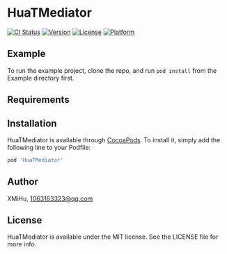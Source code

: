 # HuaTMediator

[![CI Status](http://img.shields.io/travis/XMiHu/HuaTMediator.svg?style=flat)](https://travis-ci.org/XMiHu/HuaTMediator)
[![Version](https://img.shields.io/cocoapods/v/HuaTMediator.svg?style=flat)](http://cocoapods.org/pods/HuaTMediator)
[![License](https://img.shields.io/cocoapods/l/HuaTMediator.svg?style=flat)](http://cocoapods.org/pods/HuaTMediator)
[![Platform](https://img.shields.io/cocoapods/p/HuaTMediator.svg?style=flat)](http://cocoapods.org/pods/HuaTMediator)

## Example

To run the example project, clone the repo, and run `pod install` from the Example directory first.

## Requirements

## Installation

HuaTMediator is available through [CocoaPods](http://cocoapods.org). To install
it, simply add the following line to your Podfile:

```ruby
pod 'HuaTMediator'
```

## Author

XMiHu, 1063163323@qq.com

## License

HuaTMediator is available under the MIT license. See the LICENSE file for more info.
